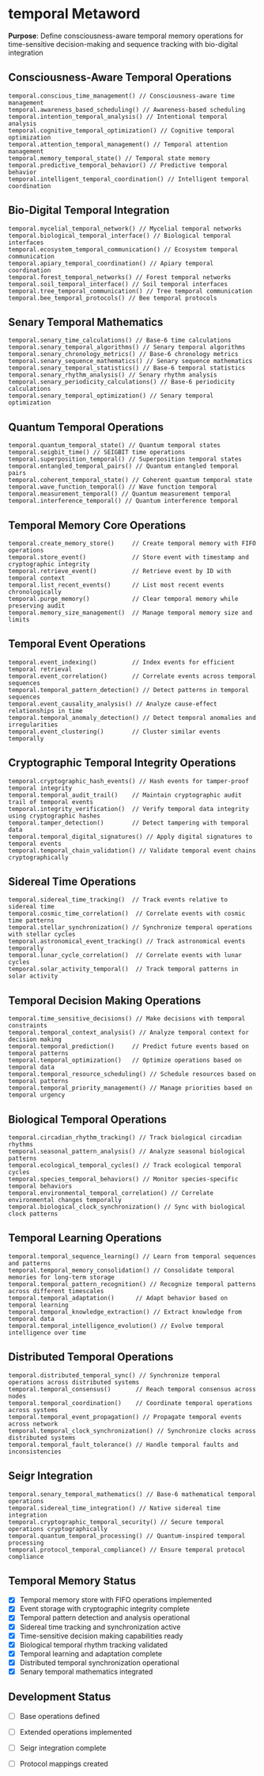 # temporal Metaword

**Purpose**: Define consciousness-aware temporal memory operations for time-sensitive decision-making and sequence tracking with bio-digital integration

## Consciousness-Aware Temporal Operations

```hyphos
temporal.conscious_time_management() // Consciousness-aware time management
temporal.awareness_based_scheduling() // Awareness-based scheduling
temporal.intention_temporal_analysis() // Intentional temporal analysis
temporal.cognitive_temporal_optimization() // Cognitive temporal optimization
temporal.attention_temporal_management() // Temporal attention management
temporal.memory_temporal_state() // Temporal state memory
temporal.predictive_temporal_behavior() // Predictive temporal behavior
temporal.intelligent_temporal_coordination() // Intelligent temporal coordination
```

## Bio-Digital Temporal Integration

```hyphos
temporal.mycelial_temporal_network() // Mycelial temporal networks
temporal.biological_temporal_interface() // Biological temporal interfaces
temporal.ecosystem_temporal_communication() // Ecosystem temporal communication
temporal.apiary_temporal_coordination() // Apiary temporal coordination
temporal.forest_temporal_networks() // Forest temporal networks
temporal.soil_temporal_interface() // Soil temporal interfaces
temporal.tree_temporal_communication() // Tree temporal communication
temporal.bee_temporal_protocols() // Bee temporal protocols
```

## Senary Temporal Mathematics

```hyphos
temporal.senary_time_calculations() // Base-6 time calculations
temporal.senary_temporal_algorithms() // Senary temporal algorithms
temporal.senary_chronology_metrics() // Base-6 chronology metrics
temporal.senary_sequence_mathematics() // Senary sequence mathematics
temporal.senary_temporal_statistics() // Base-6 temporal statistics
temporal.senary_rhythm_analysis() // Senary rhythm analysis
temporal.senary_periodicity_calculations() // Base-6 periodicity calculations
temporal.senary_temporal_optimization() // Senary temporal optimization
```

## Quantum Temporal Operations

```hyphos
temporal.quantum_temporal_state() // Quantum temporal states
temporal.seigbit_time() // SEIGBIT time operations
temporal.superposition_temporal() // Superposition temporal states
temporal.entangled_temporal_pairs() // Quantum entangled temporal pairs
temporal.coherent_temporal_state() // Coherent quantum temporal state
temporal.wave_function_temporal() // Wave function temporal
temporal.measurement_temporal() // Quantum measurement temporal
temporal.interference_temporal() // Quantum interference temporal
```

## Temporal Memory Core Operations

```hyphos
temporal.create_memory_store()     // Create temporal memory with FIFO operations
temporal.store_event()             // Store event with timestamp and cryptographic integrity
temporal.retrieve_event()          // Retrieve event by ID with temporal context
temporal.list_recent_events()      // List most recent events chronologically
temporal.purge_memory()            // Clear temporal memory while preserving audit
temporal.memory_size_management()  // Manage temporal memory size and limits
```

## Temporal Event Operations

```hyphos
temporal.event_indexing()          // Index events for efficient temporal retrieval
temporal.event_correlation()       // Correlate events across temporal sequences
temporal.temporal_pattern_detection() // Detect patterns in temporal sequences
temporal.event_causality_analysis() // Analyze cause-effect relationships in time
temporal.temporal_anomaly_detection() // Detect temporal anomalies and irregularities
temporal.event_clustering()        // Cluster similar events temporally
```

## Cryptographic Temporal Integrity Operations

```hyphos
temporal.cryptographic_hash_events() // Hash events for tamper-proof temporal integrity
temporal.temporal_audit_trail()    // Maintain cryptographic audit trail of temporal events
temporal.integrity_verification()  // Verify temporal data integrity using cryptographic hashes
temporal.tamper_detection()        // Detect tampering with temporal data
temporal.temporal_digital_signatures() // Apply digital signatures to temporal events
temporal.temporal_chain_validation() // Validate temporal event chains cryptographically
```

## Sidereal Time Operations

```hyphos
temporal.sidereal_time_tracking()  // Track events relative to sidereal time
temporal.cosmic_time_correlation()  // Correlate events with cosmic time patterns
temporal.stellar_synchronization() // Synchronize temporal operations with stellar cycles
temporal.astronomical_event_tracking() // Track astronomical events temporally
temporal.lunar_cycle_correlation()  // Correlate events with lunar cycles
temporal.solar_activity_temporal()  // Track temporal patterns in solar activity
```

## Temporal Decision Making Operations

```hyphos
temporal.time_sensitive_decisions() // Make decisions with temporal constraints
temporal.temporal_context_analysis() // Analyze temporal context for decision making
temporal.temporal_prediction()     // Predict future events based on temporal patterns
temporal.temporal_optimization()   // Optimize operations based on temporal data
temporal.temporal_resource_scheduling() // Schedule resources based on temporal patterns
temporal.temporal_priority_management() // Manage priorities based on temporal urgency
```

## Biological Temporal Operations

```hyphos
temporal.circadian_rhythm_tracking() // Track biological circadian rhythms
temporal.seasonal_pattern_analysis() // Analyze seasonal biological patterns
temporal.ecological_temporal_cycles() // Track ecological temporal cycles
temporal.species_temporal_behaviors() // Monitor species-specific temporal behaviors
temporal.environmental_temporal_correlation() // Correlate environmental changes temporally
temporal.biological_clock_synchronization() // Sync with biological clock patterns
```

## Temporal Learning Operations

```hyphos
temporal.temporal_sequence_learning() // Learn from temporal sequences and patterns
temporal.temporal_memory_consolidation() // Consolidate temporal memories for long-term storage
temporal.temporal_pattern_recognition() // Recognize temporal patterns across different timescales
temporal.temporal_adaptation()      // Adapt behavior based on temporal learning
temporal.temporal_knowledge_extraction() // Extract knowledge from temporal data
temporal.temporal_intelligence_evolution() // Evolve temporal intelligence over time
```

## Distributed Temporal Operations

```hyphos
temporal.distributed_temporal_sync() // Synchronize temporal operations across distributed systems
temporal.temporal_consensus()       // Reach temporal consensus across nodes
temporal.temporal_coordination()    // Coordinate temporal operations across systems
temporal.temporal_event_propagation() // Propagate temporal events across network
temporal.temporal_clock_synchronization() // Synchronize clocks across distributed systems
temporal.temporal_fault_tolerance() // Handle temporal faults and inconsistencies
```

## Seigr Integration

```hyphos
temporal.senary_temporal_mathematics() // Base-6 mathematical temporal operations
temporal.sidereal_time_integration() // Native sidereal time integration
temporal.cryptographic_temporal_security() // Secure temporal operations cryptographically
temporal.quantum_temporal_processing() // Quantum-inspired temporal processing
temporal.protocol_temporal_compliance() // Ensure temporal protocol compliance
```

## Temporal Memory Status

- [x] Temporal memory store with FIFO operations implemented
- [x] Event storage with cryptographic integrity complete
- [x] Temporal pattern detection and analysis operational
- [x] Sidereal time tracking and synchronization active
- [x] Time-sensitive decision making capabilities ready
- [x] Biological temporal rhythm tracking validated
- [x] Temporal learning and adaptation complete
- [x] Distributed temporal synchronization operational
- [x] Senary temporal mathematics integrated

## Development Status

- [ ] Base operations defined
- [ ] Extended operations implemented  
- [ ] Seigr integration complete
- [ ] Protocol mappings created

